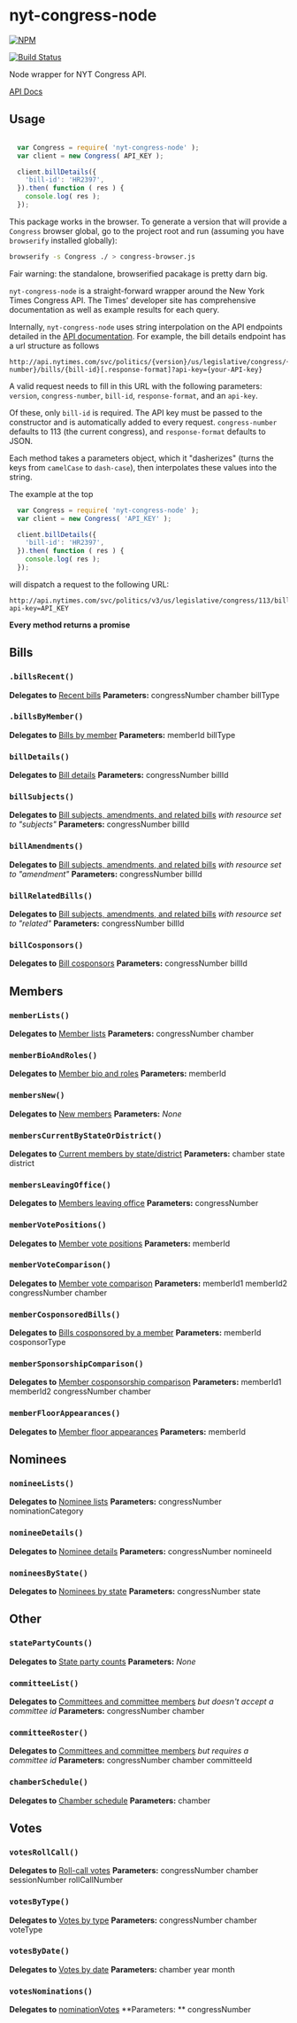 nyt-congress-node
=================
[![NPM](https://nodei.co/npm/nyt-congress-node.png?compact=true)](https://nodei.co/npm/nyt-congress-node/)

[![Build Status](http://img.shields.io/travis/omnibus-app/nyt-congress-node.svg?style=flat
)](https://travis-ci.org/omnibus-app/nyt-congress-node)

Node wrapper for NYT Congress API.

[API Docs](http://developer.nytimes.com/docs/read/congress_api)



## Usage

```javascript

  var Congress = require( 'nyt-congress-node' );
  var client = new Congress( API_KEY );

  client.billDetails({
    'bill-id': 'HR2397',
  }).then( function ( res ) {
    console.log( res );
  });

```

This package works in the browser. To generate a version that will provide a `Congress` browser global, go to the project root and run (assuming you have `browserify` installed globally):

```sh
browserify -s Congress ./ > congress-browser.js
```

Fair warning: the standalone, browserified pacakage is pretty darn big.

`nyt-congress-node` is a straight-forward wrapper around the New York Times Congress API. The Times' developer site has comprehensive documentation as well as example results for each query.

Internally, `nyt-congress-node` uses string interpolation on the API endpoints detailed in the [API documentation](http://developer.nytimes.com/docs/read/congress_api). For example, the bill details endpoint has a url structure as follows

```
http://api.nytimes.com/svc/politics/{version}/us/legislative/congress/{congress-number}/bills/{bill-id}[.response-format]?api-key={your-API-key}
```

A valid request needs to fill in this URL with the following parameters: `version`, `congress-number`, `bill-id`, `response-format`, and an `api-key`.

Of these, only `bill-id` is required. The API key must be passed to the constructor and is automatically added to every request. `congress-number` defaults to 113 (the current congress), and `response-format` defaults to JSON.

Each method takes a parameters object, which it "dasherizes" (turns the keys from `camelCase` to `dash-case`), then interpolates these values into the string.

The example at the top

```javascript
  var Congress = require( 'nyt-congress-node' );
  var client = new Congress( 'API_KEY' );

  client.billDetails({
    'bill-id': 'HR2397',
  }).then( function ( res ) {
    console.log( res );
  });
```
will dispatch a request to the following URL:

```
http://api.nytimes.com/svc/politics/v3/us/legislative/congress/113/bills/HR2397.json?api-key=API_KEY
```

**Every method returns a promise**

## Bills

### `.billsRecent()`
**Delegates to** [Recent bills](http://developer.nytimes.com/docs/read/congress_api#h3-bills)
**Parameters:**
congressNumber
chamber
billType

### `.billsByMember()`
**Delegates to** [Bills by member](http://developer.nytimes.com/docs/read/congress_api#h3-bills-by-member)
**Parameters:**
memberId
billType

### `billDetails()`
**Delegates to** [Bill details](http://developer.nytimes.com/docs/read/congress_api#h3-bill-details)
**Parameters:**
congressNumber
billId

### `billSubjects()`
**Delegates to** [Bill subjects, amendments, and related bills](http://developer.nytimes.com/docs/read/congress_api#h3-bill-subjects) _with resource set to "subjects"_
**Parameters:**
congressNumber
billId

### `billAmendments()`
**Delegates to** [Bill subjects, amendments, and related bills](http://developer.nytimes.com/docs/read/congress_api#h3-bill-subjects) _with resource set to "amendment"_
**Parameters:**
congressNumber
billId

### `billRelatedBills()`
**Delegates to** [Bill subjects, amendments, and related bills](http://developer.nytimes.com/docs/read/congress_api#h3-bill-subjects) _with resource set to "related"_
**Parameters:**
congressNumber
billId

### `billCosponsors()`
**Delegates to** [Bill cosponsors](http://developer.nytimes.com/docs/read/congress_api#h3-bill-cosponsors)
**Parameters:**
congressNumber
billId


## Members

### `memberLists()`
**Delegates to** [Member lists](http://developer.nytimes.com/docs/read/congress_api#h3-members)
**Parameters:**
congressNumber
chamber

### `memberBioAndRoles()`
**Delegates to** [Member bio and roles](http://developer.nytimes.com/docs/read/congress_api#h3-member-roles)
**Parameters:**
memberId

### `membersNew()`
**Delegates to** [New members](http://developer.nytimes.com/docs/read/congress_api#h3-new-members)
**Parameters:**
_None_

### `membersCurrentByStateOrDistrict()`
**Delegates to** [Current members by state/district](http://developer.nytimes.com/docs/read/congress_api#h3-current-member)
**Parameters:**
chamber
state
district

### `membersLeavingOffice()`
**Delegates to** [Members leaving office](http://developer.nytimes.com/docs/read/congress_api#h3-members-leaving)
**Parameters:**
congressNumber

### `memberVotePositions()`
**Delegates to** [Member vote positions](http://developer.nytimes.com/docs/read/congress_api#h3-member-positions)
**Parameters:**
memberId

### `memberVoteComparison()`
**Delegates to** [Member vote comparison](http://developer.nytimes.com/docs/read/congress_api#h3-compare-members)
**Parameters:**
memberId1
memberId2
congressNumber
chamber

### `memberCosponsoredBills()`
**Delegates to** [Bills cosponsored by a member](http://developer.nytimes.com/docs/read/congress_api#h3-cosponsor-bills)
**Parameters:**
memberId
cosponsorType

### `memberSponsorshipComparison()`
**Delegates to** [Member cosponsorship comparison](http://developer.nytimes.com/docs/read/congress_api#h3-member-sponsorship-comparison)
**Parameters:**
memberId1
memberId2
congressNumber
chamber

### `memberFloorAppearances()`
**Delegates to** [Member floor appearances](http://developer.nytimes.com/docs/read/congress_api#h3-member-floor-appearances)
**Parameters:**
memberId


## Nominees

### `nomineeLists()`
**Delegates to** [Nominee lists](http://developer.nytimes.com/docs/read/congress_api#h3-nominees)
**Parameters:**
congressNumber
nominationCategory

### `nomineeDetails()`
**Delegates to** [Nominee details](http://developer.nytimes.com/docs/read/congress_api#h3-nominee-details)
**Parameters:**
congressNumber
nomineeId

### `nomineesByState()`
**Delegates to** [Nominees by state](http://developer.nytimes.com/docs/read/congress_api#h3-nominees-by-state)
**Parameters:**
congressNumber
state


## Other

### `statePartyCounts()`
**Delegates to** [State party counts](http://developer.nytimes.com/docs/read/congress_api#h3-state-parties)
**Parameters:**
_None_

### `committeeList()`
**Delegates to** [Committees and committee members](http://developer.nytimes.com/docs/read/congress_api#h3-committees) _but doesn't accept a committee id_
**Parameters:**
congressNumber
chamber

### `committeeRoster()`
**Delegates to** [Committees and committee members](http://developer.nytimes.com/docs/read/congress_api#h3-committees) _but requires a committee id_
**Parameters:**
congressNumber
chamber
committeeId

### `chamberSchedule()`
**Delegates to** [Chamber schedule](http://developer.nytimes.com/docs/read/congress_api#h3-chamber-schedule)
**Parameters:**
chamber


## Votes

### `votesRollCall()`
**Delegates to** [Roll-call votes](http://developer.nytimes.com/docs/read/congress_api#h3-votes)
**Parameters:**
congressNumber
chamber
sessionNumber
rollCallNumber

### `votesByType()`
**Delegates to** [Votes by type](http://developer.nytimes.com/docs/read/congress_api#h3-votes-by-type)
**Parameters:**
congressNumber
chamber
voteType

### `votesByDate()`
**Delegates to** [Votes by date](http://developer.nytimes.com/docs/read/congress_api#h3-votes-by-date)
**Parameters:**
chamber
year
month

### `votesNominations()`
**Delegates to** [nominationVotes](http://developer.nytimes.com/docs/read/congress_api#h3-nom-votes)
**Parameters: **
congressNumber

